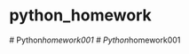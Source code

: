 # python_homework
#   P y t h o n _ h o m e w o r k 0 0 1  
 #   P y t h o n _ h o m e w o r k 0 0 1  
 